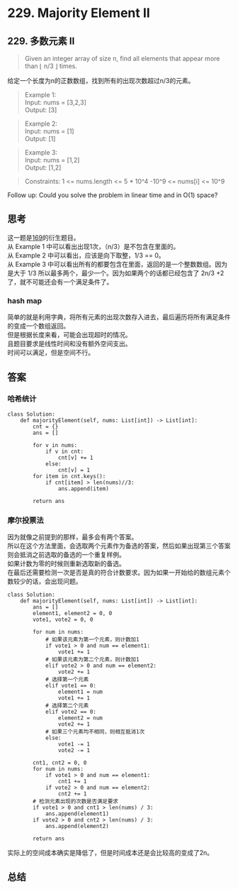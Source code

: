 # 229. Majority Element II
## 229. 多数元素 II
>Given an integer array of size n, find all elements that appear more than ⌊ n/3 ⌋ times.

给定一个长度为n的正数数组，找到所有的出现次数超过n/3的元素。

>Example 1:  
Input: nums = [3,2,3]  
Output: [3]

>Example 2:   
Input: nums = [1]  
Output: [1]  

>Example 3:  
Input: nums = [1,2]  
Output: [1,2]

>Constraints: 
1 <= nums.length <= 5 * 10^4
-10^9 <= nums[i] <= 10^9

Follow up: Could you solve the problem in linear time and in O(1) space?

## 思考
这一题是[169](https://leetcode.cn/problems/majority-element/?favorite=2cktkvj)的衍生题目。  
从 Example 1 中可以看出出现1次，（n/3）是不包含在里面的。  
从 Example 2 中可以看出，应该是向下取整，1/3 == 0。  
从 Example 3 中可以看出所有的都要包含在里面，返回的是一个整数数组。因为是大于 1/3 所以最多两个，最少一个。因为如果两个的话都已经包含了 2n/3 +2 了，就不可能还会有一个满足条件了。   
### hash map
简单的就是利用字典，将所有元素的出现次数存入进去，最后遍历将所有满足条件的变成一个数组返回。  
但是根据长度来看，可能会出现超时的情况。  
且题目要求是线性时间和没有额外空间支出。  
时间可以满足，但是空间不行。  


## 答案
### 哈希统计
```python3
class Solution:
    def majorityElement(self, nums: List[int]) -> List[int]:
        cnt = {}
        ans = []

        for v in nums:
            if v in cnt:
                cnt[v] += 1
            else:
                cnt[v] = 1
        for item in cnt.keys():
            if cnt[item] > len(nums)//3:
                ans.append(item)

        return ans

```

### 摩尔投票法
因为就像之前提到的那样，最多会有两个答案。  
所以在这个方法里面，会选取两个元素作为备选的答案，然后如果出现第三个答案则会抵消之前选取的备选的一个重复样例。  
如果计数为零的时候则重新选取新的备选。  
在最后还需要检测一次是否是真的符合计数要求。因为如果一开始给的数组元素个数较少的话，会出现问题。  
```python3
class Solution:
    def majorityElement(self, nums: List[int]) -> List[int]:
        ans = []
        element1, element2 = 0, 0
        vote1, vote2 = 0, 0

        for num in nums:
            # 如果该元素为第一个元素，则计数加1
            if vote1 > 0 and num == element1:
                vote1 += 1
            # 如果该元素为第二个元素，则计数加1
            elif vote2 > 0 and num == element2:
                vote2 += 1
            # 选择第一个元素
            elif vote1 == 0:
                element1 = num
                vote1 += 1
            # 选择第二个元素
            elif vote2 == 0:
                element2 = num
                vote2 += 1
            # 如果三个元素均不相同，则相互抵消1次
            else:
                vote1 -= 1
                vote2 -= 1

        cnt1, cnt2 = 0, 0
        for num in nums:
            if vote1 > 0 and num == element1:
                cnt1 += 1
            if vote2 > 0 and num == element2:
                cnt2 += 1        
        # 检测元素出现的次数是否满足要求
        if vote1 > 0 and cnt1 > len(nums) / 3:
            ans.append(element1)
        if vote2 > 0 and cnt2 > len(nums) / 3:
            ans.append(element2)

        return ans
```
实际上的空间成本确实是降低了，但是时间成本还是会比较高的变成了2n。 
## 总结

[](https://leetcode.com/problems/majority-element-ii/)  
[](https://leetcode.cn/problems/majority-element-ii/)